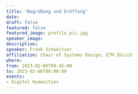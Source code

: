 ```yaml
---
title: "Begrüßung und Eröffung"
date:
draft: false
featured: false
featured_image: profile_pic.jpg
speaker_image:
description:
speaker: Frank Schweitzer
affiliation: Chair of Systems Design, ETH Zürich
where:
from: 2023-02-06T08:45:00
to: 2023-02-06T09:00:00
events:
- Digital Humanities
---
```


